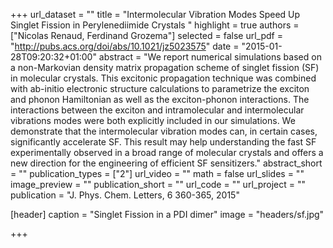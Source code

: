+++
url_dataset = ""
title = "Intermolecular Vibration Modes Speed Up Singlet Fission in Perylenediimide  Crystals "
highlight = true
authors = ["Nicolas Renaud, Ferdinand Grozema"]
selected = false
url_pdf = "http://pubs.acs.org/doi/abs/10.1021/jz5023575"
date = "2015-01-28T09:20:32+01:00"
abstract = "We report numerical simulations based on  a non-Markovian density matrix propagation scheme of singlet fission (SF) in molecular crystals. This excitonic propagation technique was combined with ab-initio electronic structure calculations  to parametrize the exciton and phonon Hamiltonian as well as the exciton-phonon interactions. The interactions between the exciton and intramolecular and  intermolecular vibrations modes were both explicitly included in our simulations. We demonstrate that the intermolecular vibration modes can, in certain cases, significantly accelerate SF. This result may help understanding the fast SF experimentally observed in a broad range of molecular crystals and offers a new direction for the engineering of efficient SF sensitizers."
abstract_short = ""
publication_types = ["2"]
url_video = ""
math = false
url_slides = ""
image_preview = ""
publication_short = ""
url_code = ""
url_project = ""
publication = "J. Phys. Chem. Letters, 6 360-365, 2015"

[header]
  caption = "Singlet Fission in a PDI dimer"
  image = "headers/sf.jpg"

+++

